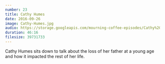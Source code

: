 ```yaml
---
number: 23
title: Cathy Humes
date: 2016-09-26
image: Cathy-Humes.jpg
audio: https://storage.googleapis.com/mourning-coffee-episodes/Cathy%20Humes%20Release.mp3
duration: 46:16   
filesize: 39731733
---
```


Cathy Humes sits down to talk about the loss of her father at a young age and how it impacted the rest of her life. 
